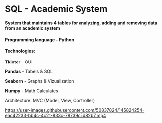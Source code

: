# SQL - **Academic System**

**System that maintains 4 tables for analyzing, adding and removing data from an academic system**

#### **Programming language** - Python

#### **Technologies:**

**Tkinter** - GUI

**Pandas** - Tabels & SQL

**Seaborn** - Graphs & Vizualization

**Numpy** - Math Calculates




Architecture: MVC (Model, View, Controller)
 


https://user-images.githubusercontent.com/50837824/145824254-eac42233-bb4c-4c21-833c-78739c5d82b7.mp4

